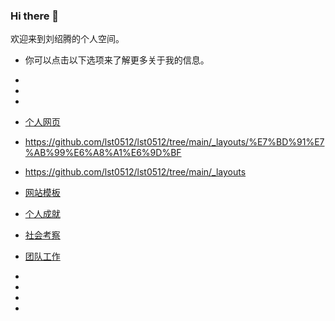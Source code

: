 ### Hi there 👋
  欢迎来到刘绍腾的个人空间。
- 你可以点击以下选项来了解更多关于我的信息。
- 
- 
- 
- <a href="index-个人网页.html">个人网页
- https://github.com/lst0512/lst0512/tree/main/_layouts/%E7%BD%91%E7%AB%99%E6%A8%A1%E6%9D%BF
- https://github.com/lst0512/lst0512/tree/main/_layouts
- <a href="https://github.com/lst0512/lst0512/tree/main/_layouts">网站模板
- <a href="TG-2022-10-28-235250532.mp4">个人成就 
- <a href="社会考察.mp4">社会考察
- <a href="团队工作.mp4">团队工作



- 

- 
- 
- 


